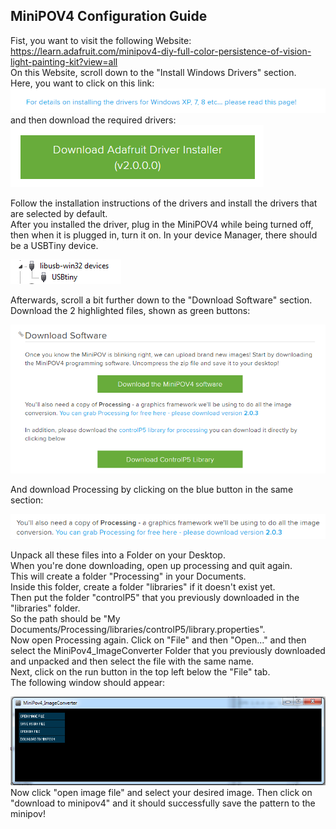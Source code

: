 ## MiniPOV4 Configuration Guide  

Fist, you want to visit the following Website:  
https://learn.adafruit.com/minipov4-diy-full-color-persistence-of-vision-light-painting-kit?view=all  
On this Website, scroll down to the "Install Windows Drivers" section.  
Here, you want to click on this link:
![title](https://github.com/JeyAl/internship/blob/master/images/drivers_link.PNG)  
and then download the required drivers:
![title](https://github.com/JeyAl/internship/blob/master/images/drivers_download.PNG)  

Follow the installation instructions of the drivers and install the drivers that are selected by default.  
After you installed the driver, plug in the MiniPOV4 while being turned off, then when it is plugged in, turn it on.
In your device Manager, there should be a USBTiny device.

![title](https://github.com/JeyAl/internship/blob/master/images/USBTiny.PNG)  

Afterwards, scroll a bit further down to the "Download Software" section.  
Download the 2 highlighted files, shown as green buttons:  

![title](https://github.com/JeyAl/internship/blob/master/images/downloads.PNG)  

And download Processing by clicking on the blue button in the same section:

![title](https://github.com/JeyAl/internship/blob/master/images/processing.PNG)  

Unpack all these files into a Folder on your Desktop.  
When you're done downloading, open up processing and quit again.  
This will create a folder "Processing" in your Documents.  
Inside this folder, create a folder "libraries" if it doesn't exist yet.  
Then put the folder "controlP5" that you previously downloaded in the "libraries" folder.  
So the path should be "My Documents/Processing/libraries/controlP5/library.properties".  
Now open Processing again.  Click on "File" and then "Open..." and then select the MiniPov4_ImageConverter Folder that you previously downloaded and unpacked and then select the file with the same name.  
Next, click on the run button in the top left below the "File" tab.  
The following window should appear:  

![title](https://github.com/JeyAl/internship/blob/master/images/converter.PNG)  
Now click "open image file" and select your desired image. 
Then click on "download to minipov4" and it should successfully save the pattern to the minipov!  





